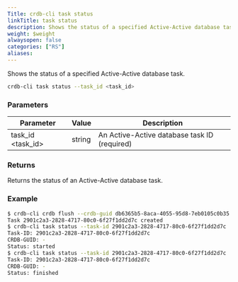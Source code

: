 ```yaml
---
Title: crdb-cli task status
linkTitle: task status
description: Shows the status of a specified Active-Active database task.
weight: $weight
alwaysopen: false
categories: ["RS"]
aliases:
---
```


Shows the status of a specified Active-Active database task.

```sh
crdb-cli task status --task_id <task_id>
```

### Parameters

| Parameter           | Value  | Description                         |
|---------------------|--------|-------------------------------------|
| task_id \<task_id\>  | string | An Active-Active database task ID (required) |

### Returns

Returns the status of an Active-Active database task.

### Example

```sh
$ crdb-cli crdb flush --crdb-guid db6365b5-8aca-4055-95d8-7eb0105c0b35 --no-wait        
Task 2901c2a3-2828-4717-80c0-6f27f1dd2d7c created
$ crdb-cli task status --task-id 2901c2a3-2828-4717-80c0-6f27f1dd2d7c
Task-ID: 2901c2a3-2828-4717-80c0-6f27f1dd2d7c
CRDB-GUID: -
Status: started
$ crdb-cli task status --task-id 2901c2a3-2828-4717-80c0-6f27f1dd2d7c
Task-ID: 2901c2a3-2828-4717-80c0-6f27f1dd2d7c
CRDB-GUID: -
Status: finished
```
